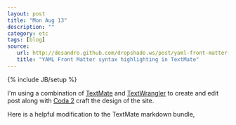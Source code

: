 ```yaml
---
layout: post
title: "Mon Aug 13"
description: ""
category: etc
tags: [blog]
source:
   url: http://desandro.github.com/dropshado.ws/post/yaml-front-matter-markdown-textmate.html
   title: "YAML Front Matter syntax highlighting in TextMate"
---
```

{% include JB/setup %}

I'm using a combination of [TextMate](https://github.com/textmate/textmate) and [TextWrangler](http://www.barebones.com/products/textwrangler/index.shtml) to create and edit post along with [Coda 2](http://www.panic.com/coda/) craft the design of the site.

Here is a helpful modification to the TextMate markdown bundle,

